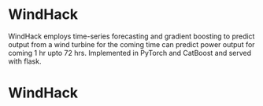 # WindHack
WindHack employs time-series forecasting and gradient boosting to predict output from a wind turbine for the coming time can predict power output for coming 1 hr upto 72 hrs. Implemented in PyTorch and CatBoost and served with flask.

# WindHack
